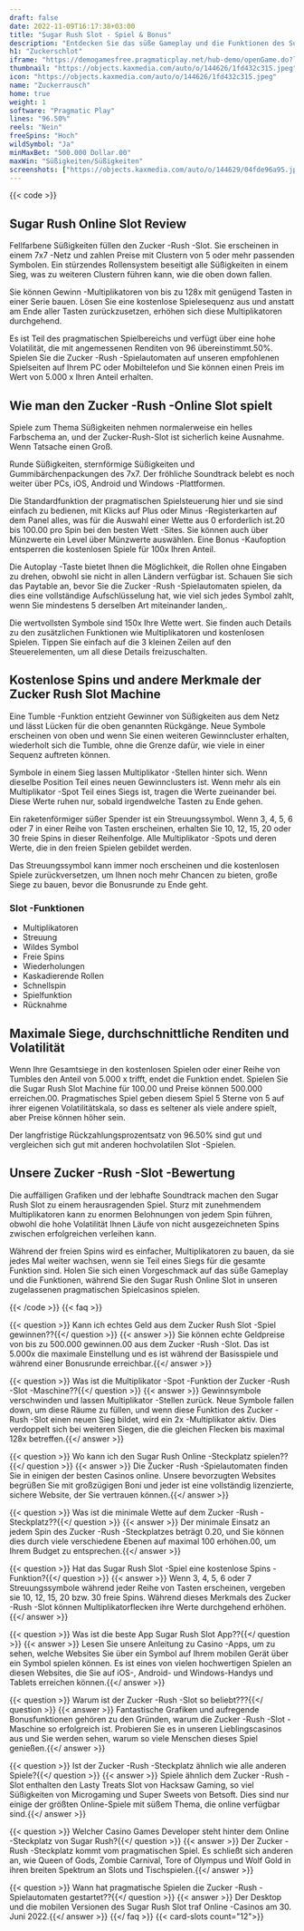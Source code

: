 ```yaml
---
draft: false
date: 2022-11-09T16:17:38+03:00
title: "Sugar Rush Slot - Spiel & Bonus"
description: "Entdecken Sie das süße Gameplay und die Funktionen des Sugar Rush Online Slot in unserer vollständigen Bewertung. Wir sehen auch, wo wir es mit dem besten Casino -Bonus spielen können."
h1: "Zuckerschlot"
iframe: "https://demogamesfree.pragmaticplay.net/hub-demo/openGame.do?lang=en&cur=EUR&websiteUrl=https%3A%2F%2Fclienthub.pragmaticplay.com%2F&gcpif=2273&gameSymbol=vs20sugarrush&jurisdiction=99"
thumbnail: "https://objects.kaxmedia.com/auto/o/144626/1fd432c315.jpeg"
icon: "https://objects.kaxmedia.com/auto/o/144626/1fd432c315.jpeg"
name: "Zuckerrausch"
home: true
weight: 1
software: "Pragmatic Play"
lines: "96.50%"
reels: "Nein"
freeSpins: "Hoch"
wildSymbol: "Ja"
minMaxBet: "500.000 Dollar.00"
maxWin: "Süßigkeiten/Süßigkeiten"
screenshots: ["https://objects.kaxmedia.com/auto/o/144629/04fde96a95.jpeg"]
---
```


{{< code >}}<h2>Sugar Rush Online Slot Review</h2><p>Fellfarbene Süßigkeiten füllen den Zucker -Rush -Slot. Sie erscheinen in einem 7x7 -Netz und zahlen Preise mit Clustern von 5 oder mehr passenden Symbolen. Ein stürzendes Rollensystem beseitigt alle Süßigkeiten in einem Sieg, was zu weiteren Clustern führen kann, wie die oben down fallen.</p><p>Sie können Gewinn -Multiplikatoren von bis zu 128x mit genügend Tasten in einer Serie bauen. Lösen Sie eine kostenlose Spielesequenz aus und anstatt am Ende aller Tasten zurückzusetzen, erhöhen sich diese Multiplikatoren durchgehend.</p><p>Es ist Teil des pragmatischen Spielbereichs und verfügt über eine hohe Volatilität, die mit angemessenen Renditen von 96 übereinstimmt.50%. Spielen Sie die Zucker -Rush -Spielautomaten auf unseren empfohlenen Spielseiten auf Ihrem PC oder Mobiltelefon und Sie können einen Preis im Wert von 5.000 x Ihren Anteil erhalten.</p><h2>Wie man den Zucker -Rush -Online Slot spielt</h2><p>Spiele zum Thema Süßigkeiten nehmen normalerweise ein helles Farbschema an, und der Zucker-Rush-Slot ist sicherlich keine Ausnahme. Wenn Tatsache einen Groß.</p><p>Runde Süßigkeiten, sternförmige Süßigkeiten und Gummibärchenpackungen des 7x7. Der fröhliche Soundtrack belebt es noch weiter über PCs, iOS, Android und Windows -Plattformen.</p><p>Die Standardfunktion der pragmatischen Spielsteuerung hier und sie sind einfach zu bedienen, mit Klicks auf Plus oder Minus -Registerkarten auf dem Panel alles, was für die Auswahl einer Wette aus 0 erforderlich ist.20 bis 100.00 pro Spin bei den besten Wett -Sites. Sie können auch über Münzwerte ein Level über Münzwerte auswählen. Eine Bonus -Kaufoption entsperren die kostenlosen Spiele für 100x Ihren Anteil.</p><p>Die Autoplay -Taste bietet Ihnen die Möglichkeit, die Rollen ohne Eingaben zu drehen, obwohl sie nicht in allen Ländern verfügbar ist. Schauen Sie sich das Paytable an, bevor Sie die Zucker -Rush -Spielautomaten spielen, da dies eine vollständige Aufschlüsselung hat, wie viel sich jedes Symbol zahlt, wenn Sie mindestens 5 derselben Art miteinander landen,.</p><p>Die wertvollsten Symbole sind 150x Ihre Wette wert. Sie finden auch Details zu den zusätzlichen Funktionen wie Multiplikatoren und kostenlosen Spielen. Tippen Sie einfach auf die 3 kleinen Zeilen auf den Steuerelementen, um all diese Details freizuschalten.</p><h2>Kostenlose Spins und andere Merkmale der Zucker Rush Slot Machine</h2><p>Eine Tumble -Funktion entzieht Gewinner von Süßigkeiten aus dem Netz und lässt Lücken für die oben genannten Rückgänge. Neue Symbole erscheinen von oben und wenn Sie einen weiteren Gewinncluster erhalten, wiederholt sich die Tumble, ohne die Grenze dafür, wie viele in einer Sequenz auftreten können.</p><p>Symbole in einem Sieg lassen Multiplikator -Stellen hinter sich. Wenn dieselbe Position Teil eines neuen Gewinnclusters ist. Wenn mehr als ein Multiplikator -Spot Teil eines Siegs ist, tragen die Werte zueinander bei. Diese Werte ruhen nur, sobald irgendwelche Tasten zu Ende gehen.</p><p>Ein raketenförmiger süßer Spender ist ein Streuungssymbol. Wenn 3, 4, 5, 6 oder 7 in einer Reihe von Tasten erscheinen, erhalten Sie 10, 12, 15, 20 oder 30 freie Spins in dieser Reihenfolge. Alle Multiplikator -Spots und deren Werte, die in den freien Spielen gebildet werden.</p><p>Das Streuungssymbol kann immer noch erscheinen und die kostenlosen Spiele zurückversetzen, um Ihnen noch mehr Chancen zu bieten, große Siege zu bauen, bevor die Bonusrunde zu Ende geht.</p><h3>
Slot -Funktionen</h3><ul>
<li></span>
Multiplikatoren</li>
<li></span>
Streuung</li>
<li></span>
Wildes Symbol</li>
<li></span>
Freie Spins</li>
<li></span>
Wiederholungen</li>
<li></span>
Kaskadierende Rollen</li>
<li></span>
Schnellspin</li>
<li></span>
Spielfunktion</li>
<li></span>
Rücknahme</li></ul><h2>Maximale Siege, durchschnittliche Renditen und Volatilität</h2><p>Wenn Ihre Gesamtsiege in den kostenlosen Spielen oder einer Reihe von Tumbles den Anteil von 5.000 x trifft, endet die Funktion endet. Spielen Sie die Sugar Rush Slot Machine für 100.00 und Preise können 500.000 erreichen.00. Pragmatisches Spiel geben diesem Spiel 5 Sterne von 5 auf ihrer eigenen Volatilitätskala, so dass es seltener als viele andere spielt, aber Preise können höher sein.</p><p>Der langfristige Rückzahlungsprozentsatz von 96.50% sind gut und vergleichen sich gut mit anderen hochvolatilen Slot -Spielen.</p><h2>Unsere Zucker -Rush -Slot -Bewertung</h2><p>Die auffälligen Grafiken und der lebhafte Soundtrack machen den Sugar Rush Slot zu einem herausragenden Spiel. Sturz mit zunehmendem Multiplikatoren kann zu enormen Belohnungen von jedem Spin führen, obwohl die hohe Volatilität Ihnen Läufe von nicht ausgezeichneten Spins zwischen erfolgreichen verleihen kann.</p><p>Während der freien Spins wird es einfacher, Multiplikatoren zu bauen, da sie jedes Mal weiter wachsen, wenn sie Teil eines Siegs für die gesamte Funktion sind. Holen Sie sich einen Vorgeschmack auf das süße Gameplay und die Funktionen, während Sie den Sugar Rush Online Slot in unseren zugelassenen pragmatischen Spielcasinos spielen.</p>
{{< /code >}}
{{< faq >}}

{{< question >}} Kann ich echtes Geld aus dem Zucker Rush Slot -Spiel gewinnen??{{</ question >}}
{{< answer >}} Sie können echte Geldpreise von bis zu 500.000 gewinnen.00 aus dem Zucker -Rush -Slot. Das ist 5.000x die maximale Einstellung und es ist während der Basisspiele und während einer Bonusrunde erreichbar.{{</ answer >}}

{{< question >}} Was ist die Multiplikator -Spot -Funktion der Zucker -Rush -Slot -Maschine??{{</ question >}}
{{< answer >}} Gewinnsymbole verschwinden und lassen Multiplikator -Stellen zurück. Neue Symbole fallen down, um diese Räume zu füllen, und wenn diese Funktion des Zucker -Rush -Slot einen neuen Sieg bildet, wird ein 2x -Multiplikator aktiv. Dies verdoppelt sich bei weiteren Siegen, die die gleichen Flecken bis maximal 128x betreffen.{{</ answer >}}

{{< question >}} Wo kann ich den Sugar Rush Online -Steckplatz spielen??{{</ question >}}
{{< answer >}} Die Zucker -Rush -Spielautomaten finden Sie in einigen der besten Casinos online. Unsere bevorzugten Websites begrüßen Sie mit großzügigen Boni und jeder ist eine vollständig lizenzierte, sichere Website, der Sie vertrauen können.{{</ answer >}}

{{< question >}} Was ist die minimale Wette auf dem Zucker -Rush -Steckplatz??{{</ question >}}
{{< answer >}} Der minimale Einsatz an jedem Spin des Zucker -Rush -Steckplatzes beträgt 0.20, und Sie können dies durch viele verschiedene Ebenen auf maximal 100 erhöhen.00, um Ihrem Budget zu entsprechen.{{</ answer >}}

{{< question >}} Hat das Sugar Rush Slot -Spiel eine kostenlose Spins -Funktion?{{</ question >}}
{{< answer >}} Wenn 3, 4, 5, 6 oder 7 Streuungssymbole während jeder Reihe von Tasten erscheinen, vergeben sie 10, 12, 15, 20 bzw. 30 freie Spins. Während dieses Merkmals des Zucker -Rush -Slot können Multiplikatorflecken ihre Werte durchgehend erhöhen.{{</ answer >}}

{{< question >}} Was ist die beste App Sugar Rush Slot App??{{</ question >}}
{{< answer >}} Lesen Sie unsere Anleitung zu Casino -Apps, um zu sehen, welche Websites Sie über ein Symbol auf Ihrem mobilen Gerät über ein Symbol spielen können. Es ist eines von vielen hochwertigen Spielen an diesen Websites, die Sie auf iOS-, Android- und Windows-Handys und Tablets erreichen können.{{</ answer >}}

{{< question >}} Warum ist der Zucker -Rush -Slot so beliebt???{{</ question >}}
{{< answer >}} Fantastische Grafiken und aufregende Bonusfunktionen gehören zu den Gründen, warum die Zucker -Rush -Slot -Maschine so erfolgreich ist. Probieren Sie es in unseren Lieblingscasinos aus und Sie werden sehen, warum so viele Menschen dieses Spiel genießen.{{</ answer >}}

{{< question >}} Ist der Zucker -Rush -Steckplatz ähnlich wie alle anderen Spiele?{{</ question >}}
{{< answer >}} Spiele ähnlich dem Zucker -Rush -Slot enthalten den Lasty Treats Slot von Hacksaw Gaming, so viel Süßigkeiten von Microgaming und Super Sweets von Betsoft. Dies sind nur einige der größten Online-Spiele mit süßem Thema, die online verfügbar sind.{{</ answer >}}

{{< question >}} Welcher Casino Games Developer steht hinter dem Online -Steckplatz von Sugar Rush?{{</ question >}}
{{< answer >}} Der Zucker -Rush -Steckplatz kommt vom pragmatischen Spiel. Es schließt sich anderen an, wie Queen of Gods, Zombie Carnival, Tore of Olympus und Wolf Gold in ihren breiten Spektrum an Slots und Tischspielen.{{</ answer >}}

{{< question >}} Wann hat pragmatische Spielen die Zucker -Rush -Spielautomaten gestartet??{{</ question >}}
{{< answer >}} Der Desktop und die mobilen Versionen des Sugar Rush Slot traf Online -Casinos am 30. Juni 2022.{{</ answer >}}
{{</ faq >}}
{{< card-slots count="12">}}